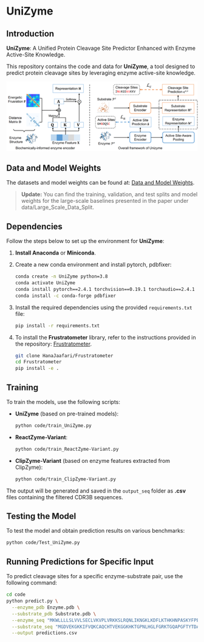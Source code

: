 # UniZyme

## Introduction
**UniZyme**: A Unified Protein Cleavage Site Predictor Enhanced with Enzyme Active-Site Knowledge.

This repository contains the code and data for **UniZyme**, a tool designed to predict protein cleavage sites by leveraging enzyme active-site knowledge.

![UniZyme Framework](framework.png)

## Data and Model Weights
The datasets and model weights can be found at: [Data and Model Weights](https://zenodo.org/records/15677011). 
> **Update:** You can find the training, validation, and test splits and model weights for the large-scale baselines presented in the paper under data/Large_Scale_Data_Split.

## Dependencies
Follow the steps below to set up the environment for **UniZyme**:

1. **Install Anaconda** or **Miniconda**.
2. Create a new conda environment and install pytorch, pdbfixer:
    ```bash
    conda create -n UniZyme python=3.8
    conda activate UniZyme
    conda install pytorch==2.4.1 torchvision==0.19.1 torchaudio==2.4.1 pytorch-cuda=12.4 -c pytorch -c nvidia
    conda install -c conda-forge pdbfixer
    ```
3. Install the required dependencies using the provided `requirements.txt` file:
    ```bash
    pip install -r requirements.txt
    ```

4. To install the **Frustratometer** library, refer to the instructions provided in the repository: [Frustratometer](https://github.com/HanaJaafari/Frustratometer).
    ```bash
    git clone HanaJaafari/Frustratometer
    cd Frustratometer
    pip install -e .
    ```
   

## Training
To train the models, use the following scripts:

- **UniZyme** (based on pre-trained models):
    ```bash
    python code/train_UniZyme.py
    ```
- **ReactZyme-Variant**:
    ```bash
    python code/train_ReactZyme-Variant.py
    ```
- **ClipZyme-Variant** (based on enzyme features extracted from ClipZyme):
    ```bash
    python code/train_ClipZyme-Variant.py
    ```

The output will be generated and saved in the `output_seq` folder as **.csv** files containing the filtered CDR3B sequences.

## Testing the Model
To test the model and obtain prediction results on various benchmarks:
```bash
python code/Test_UniZyme.py
```

## Running Predictions for Specific Input
To predict cleavage sites for a specific enzyme-substrate pair, use the following command:
```bash
cd code
python predict.py \
  --enzyme_pdb Enzyme.pdb \
  --substrate_pdb Substrate.pdb \
  --enzyme_seq "MKWLLLLSLVVLSECLVKVPLVRKKSLRQNLIKNGKLKDFLKTHKHNPASKYFPEAAALIGDEPLENYLDTEYFGTIGIGTPAQDFTVIFDTGSSNLWVPSVYCSSLACSDHNQFNPDDSSTFEATSQELSITYGTGSMTGILGYDTVQVGGISDTNQIFGLSETEPGSFLYYAPFDGILGLAYPSISASGATPVFDNLWDQGLVSQDLFSVYLSSNDDSGSVVLLGGIDSSYYTGSLNWVPVSVEGYWQITLDSITMDGETIACSGGCQAIVDTGTSLLTGPTSAIANIQSDIGASENSDGEMVISCSSIDSLPDIVFTINGVQYPLSPSAYILQDDDSCTSGFEGMDVPTSSGELWILGDVFIRQYYTVFDRANNKVGLAPVA" \
  --substrate_seq "MGDVEKGKKIFVQKCAQCHTVEKGGKHKTGPNLHGLFGRKTGQAPGFTYTDANKNKGITWKEETLMEYLENPKKYIPGTKMIFAGIKKKTEREDLIAYLKKATNE" \
  --output predictions.csv
  ```
